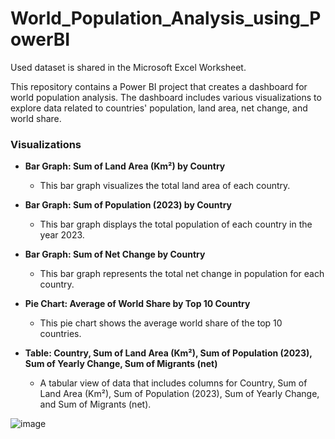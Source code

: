 # World_Population_Analysis_using_PowerBI
Used dataset is shared in the Microsoft Excel Worksheet.

This repository contains a Power BI project that creates a dashboard for world population analysis. The dashboard includes various visualizations to explore data related to countries' population, land area, net change, and world share.

### Visualizations

- **Bar Graph: Sum of Land Area (Km²) by Country**
  - This bar graph visualizes the total land area of each country.

- **Bar Graph: Sum of Population (2023) by Country**
  - This bar graph displays the total population of each country in the year 2023.

- **Bar Graph: Sum of Net Change by Country**
  - This bar graph represents the total net change in population for each country.

- **Pie Chart: Average of World Share by Top 10 Country**
  - This pie chart shows the average world share of the top 10 countries.

- **Table: Country, Sum of Land Area (Km²), Sum of Population (2023), Sum of Yearly Change, Sum of Migrants (net)**
  - A tabular view of data that includes columns for Country, Sum of Land Area (Km²), Sum of Population (2023), Sum of Yearly Change, and Sum of Migrants (net).


![image](https://github.com/NigYash/World_Population_Analysis_using_PowerBI/assets/125470058/8bde55fa-065b-439e-a620-11acf1e8a89d)

